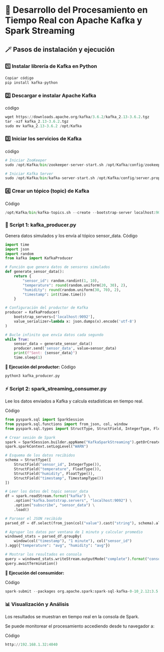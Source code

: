 # 🚀 Desarrollo del Procesamiento en Tiempo Real con Apache Kafka y Spark Streaming

## 🪄 Pasos de instalación y ejecución
### 1️⃣ Instalar librería de Kafka en Python
```python
Copiar código
pip install kafka-python
```
### 2️⃣ Descargar e instalar Apache Kafka
código
```python
wget https://downloads.apache.org/kafka/3.6.2/kafka_2.13-3.6.2.tgz
tar -xzf kafka_2.13-3.6.2.tgz
sudo mv kafka_2.13-3.6.2 /opt/Kafka
```
### 3️⃣ Iniciar los servicios de Kafka

 código
 ```python
# Iniciar ZooKeeper
sudo /opt/Kafka/bin/zookeeper-server-start.sh /opt/Kafka/config/zookeeper.properties &

# Iniciar Kafka Server
sudo /opt/Kafka/bin/kafka-server-start.sh /opt/Kafka/config/server.properties &
```
### 4️⃣ Crear un tópico (topic) de Kafka

Código
```python
/opt/Kafka/bin/kafka-topics.sh --create --bootstrap-server localhost:9092 --replication-factor 1 --partitions 1 --topic sensor_data
```
### 💾 Script 1: kafka_producer.py
Genera datos simulados y los envía al tópico sensor_data.
Código
```python
import time
import json
import random
from kafka import KafkaProducer

# Función que genera datos de sensores simulados
def generate_sensor_data():
    return {
        "sensor_id": random.randint(1, 10),
        "temperature": round(random.uniform(20, 30), 2),
        "humidity": round(random.uniform(30, 70), 2),
        "timestamp": int(time.time())
    }

# Configuración del productor de Kafka
producer = KafkaProducer(
    bootstrap_servers=['localhost:9092'],
    value_serializer=lambda x: json.dumps(x).encode('utf-8')
)

# Bucle infinito que envía datos cada segundo
while True:
    sensor_data = generate_sensor_data()
    producer.send('sensor_data', value=sensor_data)
    print(f"Sent: {sensor_data}")
    time.sleep(1)
```
**📍 Ejecución del productor:**
Código
```python
python3 kafka_producer.py
```
### ⚡ Script 2: spark_streaming_consumer.py
Lee los datos enviados a Kafka y calcula estadísticas en tiempo real.

Código
```python
from pyspark.sql import SparkSession
from pyspark.sql.functions import from_json, col, window
from pyspark.sql.types import StructType, StructField, IntegerType, FloatType, TimestampType

# Crear sesión de Spark
spark = SparkSession.builder.appName("KafkaSparkStreaming").getOrCreate()
spark.sparkContext.setLogLevel("WARN")

# Esquema de los datos recibidos
schema = StructType([
    StructField("sensor_id", IntegerType()),
    StructField("temperature", FloatType()),
    StructField("humidity", FloatType()),
    StructField("timestamp", TimestampType())
])

# Leer los datos del topic sensor_data
df = spark.readStream.format("kafka") \
    .option("kafka.bootstrap.servers", "localhost:9092") \
    .option("subscribe", "sensor_data") \
    .load()

# Parsear el JSON recibido
parsed_df = df.select(from_json(col("value").cast("string"), schema).alias("data")).select("data.*")

# Agrupar los datos por ventana de 1 minuto y calcular promedio
windowed_stats = parsed_df.groupBy(
    window(col("timestamp"), "1 minute"), col("sensor_id")
).agg({"temperature": "avg", "humidity": "avg"})

# Mostrar los resultados en consola
query = windowed_stats.writeStream.outputMode("complete").format("console").start()
query.awaitTermination()
```
**📍 Ejecución del consumidor:**

Código
```python
spark-submit --packages org.apache.spark:spark-sql-kafka-0-10_2.12:3.5.6 spark_streaming_consumer.py
```
### 📊 Visualización y Análisis
Los resultados se muestran en tiempo real en la consola de Spark.

Se puede monitorear el procesamiento accediendo desde tu navegador a:

Código
```python
http://192.168.1.32:4040
```
